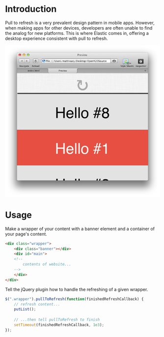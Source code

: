Introduction
============
Pull to refresh is a very prevalent design pattern in mobile apps. However, when making apps for other devices, developers are often unable to find the analog for new platforms. This is where Elastic comes in, offering a desktop experience consistent with pull to refresh.

![Elastic](images/preview.png)

Usage
=====
Make a wrapper of your content with a banner element and a container of your page's content.
```html
<div class="wrapper">
	<div class="banner"></div>
	<div id="main">
	<!--
		contents of website...	
	-->
	</div>
</div>	
```

Tell the jQuery plugin how to handle the refreshing of a given wrapper.
```javascript
$(".wrapper").pullToRefresh(function(finishedRefreshCallback) {
	// refresh content... 
	putList();
	
	// ...then tell pullToRefresh to finish
	setTimeout(finishedRefreshCallback, 1e3);
});
```